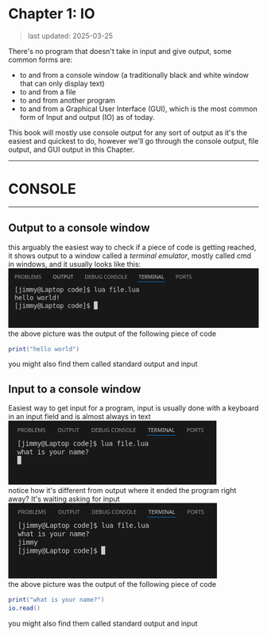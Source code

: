 # Chapter 1: IO
> last updated: 2025-03-25  

There's no program that doesn't take in input and give output, some common forms are:  
- to and from a console window (a traditionally black and white window that can only display text)
- to and from a file
- to and from another program
- to and from a Graphical User Interface (GUI), which is the most common form of Input and output (IO) as of today.

This book will mostly use console output for any sort of output as it's the easiest and quickest to do, however we'll go through the console output, file output, and GUI output in this Chapter.

---
# CONSOLE
---

## Output to a console window
this arguably the easiest way to check if a piece of code is getting reached, it shows output to a window called a *terminal emulator*, mostly called cmd in windows, and it usually looks like this:  
![image of console output](./images/output_terminal.png)  
the above picture was the output of the following piece of code
```lua
print("hello world")
```
 you might also find them called standard output and input  

## Input to a console window
Easiest way to get input for a program, input is usually done with a keyboard in an input field and is almost always in text  
![image of console input before entering](./images/input_terminal_before.png)  
notice how it's different from output where it ended the program right away? It's waiting asking for input  
![image of console input after entering](./images/input_terminal_after.png)  
the above picture was the output of the following piece of code
```lua
print("what is your name?")
io.read()
```
 you might also find them called standard output and input

